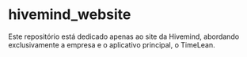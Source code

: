 # hivemind_website
Este repositório está dedicado apenas ao site da Hivemind, abordando exclusivamente a empresa e o aplicativo principal, o TimeLean.
